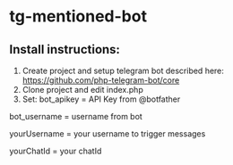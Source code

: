 # tg-mentioned-bot


## Install instructions:

1. Create project and setup telegram bot described here: https://github.com/php-telegram-bot/core
2. Clone project and edit index.php
3. Set:
bot_apikey = API Key from @botfather

bot_username = username from bot

yourUsername = your username to trigger messages

yourChatId = your chatId
